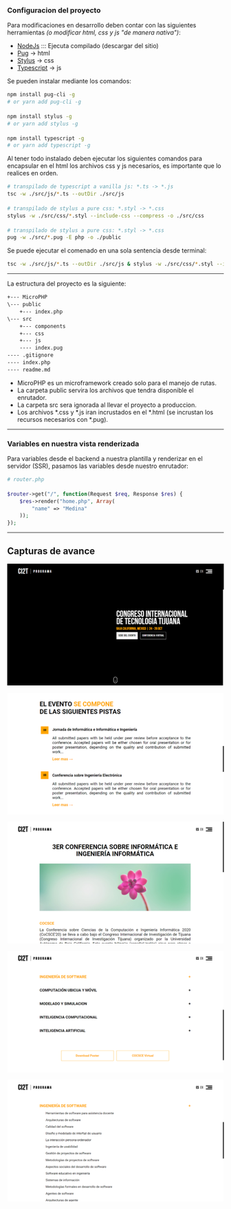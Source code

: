 ### Configuracion del proyecto
Para modificaciones en desarrollo deben contar con las siguientes herramientas <i>(o modificar html, css y js "de manera nativa")</i>:

* [NodeJs](https://nodejs.org/es/) ::: Ejecuta compilado (descargar del sitio)
* [Pug](https://pugjs.org/api/getting-started.html) -> html
* [Stylus](https://stylus-lang.com/) -> css
* [Typescript](https://www.typescriptlang.org/) -> js

Se pueden instalar mediante los comandos:
~~~bash
npm install pug-cli -g
# or yarn add pug-cli -g

npm install stylus -g
# or yarn add stylus -g

npm install typescript -g
# or yarn add typescript -g
~~~

Al tener todo instalado deben ejecutar los siguientes comandos para encapsular en el html los archivos css y js necesarios, es importante que lo realices en orden.

~~~bash
# transpilado de typescript a vanilla js: *.ts -> *.js
tsc -w ./src/js/*.ts --outDir ./src/js

# transpilado de stylus a pure css: *.styl -> *.css
stylus -w ./src/css/*.styl --include-css --compress -o ./src/css

# transpilado de stylus a pure css: *.styl -> *.css
pug -w ./src/*.pug -E php -o ./public
~~~

Se puede ejecutar el comenado en una sola sentencia desde terminal:
~~~bash
tsc -w ./src/js/*.ts --outDir ./src/js & stylus -w ./src/css/*.styl --include-css --compress -o ./src/css & pug -w ./src/*.pug -E php -o ./public
~~~
---
La estructura del proyecto es la siguiente:
~~~bash
+--- MicroPHP
\--- public
    +--- index.php
\--- src
    +--- components
    +--- css
    +--- js
    ---- index.pug
---- .gitignore
---- index.php
---- readme.md
~~~

* MicroPHP es un microframework creado solo para el manejo de rutas.
* La carpeta public servira los archivos que tendra disponible el enrutador.
* La carpeta src sera ignorada al llevar el proyecto a produccion.
* Los archivos *.css y *.js iran incrustados en el *.html (se incrustan los recursos necesarios con *.pug).

---
### Variables en nuestra vista renderizada
Para variables desde el backend a nuestra plantilla y renderizar en el servidor (SSR), pasamos las variables desde nuestro enrutador:

~~~php
# router.php

$router->get("/", function(Request $req, Response $res) {
    $res->render("home.php", Array(
        "name" => "Medina"
    ));
});
~~~

---

## Capturas de avance

![Home](screenshots/Capturadepantalla10.png)

![Home](screenshots/Capturadepantalla11.png)

![Home](screenshots/Capturadepantalla12.png)

![Home](screenshots/Capturadepantalla13.png)

![Home](screenshots/Capturadepantalla14.png)